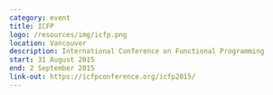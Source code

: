 ```yaml
---
category: event
title: ICFP
logo: /resources/img/icfp.png
location: Vancouver
description: International Conference on Functional Programming
start: 31 August 2015
end: 2 September 2015
link-out: https://icfpconference.org/icfp2015/
---
```

